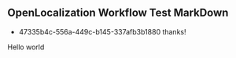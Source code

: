 ## OpenLocalization Workflow Test MarkDown
* 47335b4c-556a-449c-b145-337afb3b1880 
thanks!

Hello world